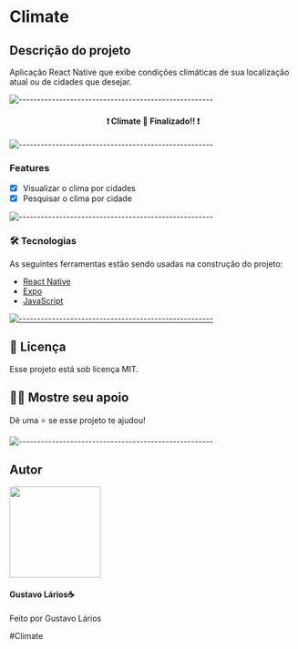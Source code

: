 # Climate

## Descrição do projeto

Aplicação React Native que exibe condições climáticas de sua localização atual ou de cidades que desejar.

![-----------------------------------------------------](https://raw.githubusercontent.com/andreasbm/readme/master/assets/lines/colored.png)

<h4 align="center"> 
	❗ Climate 🚀 Finalizado!! ❗
</h4>

![-----------------------------------------------------](https://raw.githubusercontent.com/andreasbm/readme/master/assets/lines/colored.png)

### Features

- [x] Visualizar o clima por cidades
- [x] Pesquisar o clima por cidade

![-----------------------------------------------------](https://raw.githubusercontent.com/andreasbm/readme/master/assets/lines/colored.png)

### 🛠 Tecnologias

As seguintes ferramentas estão sendo usadas na construção do projeto:

- [React Native](https://reactnative.dev/)
- [Expo](https://expo.io/)
- [JavaScript](https://www.javascript.com/)

[![-----------------------------------------------------](https://raw.githubusercontent.com/andreasbm/readme/master/assets/lines/colored.png)](#licensa)

## 📝 Licença <a name="licenca"></a>

Esse projeto está sob licença MIT.

## :man_astronaut: Mostre seu apoio

Dê uma ⭐️ se esse projeto te ajudou!

![-----------------------------------------------------](https://raw.githubusercontent.com/andreasbm/readme/master/assets/lines/colored.png)

## Autor

<img width="160px" radius="32px" src="https://avatars.githubusercontent.com/u/72306241?s=460&u=0b8ef2e0717d25df7f5cb5a783a1fe450beeb5d6&v=4">
<h4>Gustavo Lários☕</h4>
<p>Feito por Gustavo Lários</p>
#Climate
